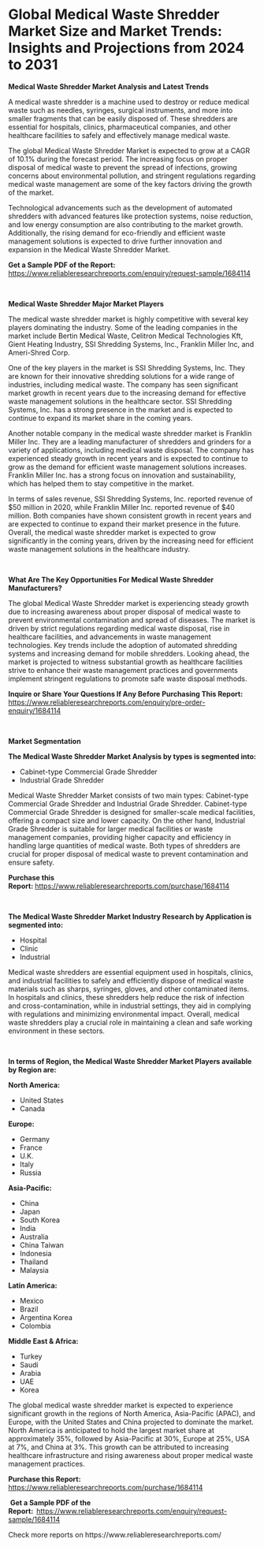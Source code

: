 <p><h1>Global Medical Waste Shredder Market Size and Market Trends: Insights and Projections from 2024 to 2031</h1></p><p><strong>Medical Waste Shredder Market Analysis and Latest Trends</strong></p>
<p><p>A medical waste shredder is a machine used to destroy or reduce medical waste such as needles, syringes, surgical instruments, and more into smaller fragments that can be easily disposed of. These shredders are essential for hospitals, clinics, pharmaceutical companies, and other healthcare facilities to safely and effectively manage medical waste.</p><p>The global Medical Waste Shredder Market is expected to grow at a CAGR of 10.1% during the forecast period. The increasing focus on proper disposal of medical waste to prevent the spread of infections, growing concerns about environmental pollution, and stringent regulations regarding medical waste management are some of the key factors driving the growth of the market.</p><p>Technological advancements such as the development of automated shredders with advanced features like protection systems, noise reduction, and low energy consumption are also contributing to the market growth. Additionally, the rising demand for eco-friendly and efficient waste management solutions is expected to drive further innovation and expansion in the Medical Waste Shredder Market.</p></p>
<p><strong>Get a Sample PDF of the Report:&nbsp;</strong> <a href="https://www.reliableresearchreports.com/enquiry/request-sample/1684114">https://www.reliableresearchreports.com/enquiry/request-sample/1684114</a></p>
<p>&nbsp;</p>
<p><strong>Medical Waste Shredder Major Market Players</strong></p>
<p><p>The medical waste shredder market is highly competitive with several key players dominating the industry. Some of the leading companies in the market include Bertin Medical Waste, Celitron Medical Technologies Kft, Gient Heating Industry, SSI Shredding Systems, Inc., Franklin Miller Inc, and Ameri-Shred Corp.</p><p>One of the key players in the market is SSI Shredding Systems, Inc. They are known for their innovative shredding solutions for a wide range of industries, including medical waste. The company has seen significant market growth in recent years due to the increasing demand for effective waste management solutions in the healthcare sector. SSI Shredding Systems, Inc. has a strong presence in the market and is expected to continue to expand its market share in the coming years.</p><p>Another notable company in the medical waste shredder market is Franklin Miller Inc. They are a leading manufacturer of shredders and grinders for a variety of applications, including medical waste disposal. The company has experienced steady growth in recent years and is expected to continue to grow as the demand for efficient waste management solutions increases. Franklin Miller Inc. has a strong focus on innovation and sustainability, which has helped them to stay competitive in the market.</p><p>In terms of sales revenue, SSI Shredding Systems, Inc. reported revenue of $50 million in 2020, while Franklin Miller Inc. reported revenue of $40 million. Both companies have shown consistent growth in recent years and are expected to continue to expand their market presence in the future. Overall, the medical waste shredder market is expected to grow significantly in the coming years, driven by the increasing need for efficient waste management solutions in the healthcare industry.</p></p>
<p>&nbsp;</p>
<p><strong>What Are The Key Opportunities For Medical Waste Shredder Manufacturers?</strong></p>
<p><p>The global Medical Waste Shredder market is experiencing steady growth due to increasing awareness about proper disposal of medical waste to prevent environmental contamination and spread of diseases. The market is driven by strict regulations regarding medical waste disposal, rise in healthcare facilities, and advancements in waste management technologies. Key trends include the adoption of automated shredding systems and increasing demand for mobile shredders. Looking ahead, the market is projected to witness substantial growth as healthcare facilities strive to enhance their waste management practices and governments implement stringent regulations to promote safe waste disposal methods.</p></p>
<p><strong>Inquire or Share Your Questions If Any Before Purchasing This Report:</strong> <a href="https://www.reliableresearchreports.com/enquiry/pre-order-enquiry/1684114">https://www.reliableresearchreports.com/enquiry/pre-order-enquiry/1684114</a></p>
<p>&nbsp;</p>
<p><strong>Market Segmentation</strong></p>
<p><strong>The Medical Waste Shredder Market Analysis by types is segmented into:</strong></p>
<p><ul><li>Cabinet-type Commercial Grade Shredder</li><li>Industrial Grade Shredder</li></ul></p>
<p><p>Medical Waste Shredder Market consists of two main types: Cabinet-type Commercial Grade Shredder and Industrial Grade Shredder. Cabinet-type Commercial Grade Shredder is designed for smaller-scale medical facilities, offering a compact size and lower capacity. On the other hand, Industrial Grade Shredder is suitable for larger medical facilities or waste management companies, providing higher capacity and efficiency in handling large quantities of medical waste. Both types of shredders are crucial for proper disposal of medical waste to prevent contamination and ensure safety.</p></p>
<p><strong>Purchase this Report:&nbsp;</strong><a href="https://www.reliableresearchreports.com/purchase/1684114">https://www.reliableresearchreports.com/purchase/1684114</a></p>
<p>&nbsp;</p>
<p><strong>The Medical Waste Shredder Market Industry Research by Application is segmented into:</strong></p>
<p><ul><li>Hospital</li><li>Clinic</li><li>Industrial</li></ul></p>
<p><p>Medical waste shredders are essential equipment used in hospitals, clinics, and industrial facilities to safely and efficiently dispose of medical waste materials such as sharps, syringes, gloves, and other contaminated items. In hospitals and clinics, these shredders help reduce the risk of infection and cross-contamination, while in industrial settings, they aid in complying with regulations and minimizing environmental impact. Overall, medical waste shredders play a crucial role in maintaining a clean and safe working environment in these sectors.</p></p>
<p>&nbsp;</p>
<p><strong>In terms of Region, the Medical Waste Shredder Market Players available by Region are:</strong></p>
<p>
    <p> <strong> North America: </strong>
        <ul>
            <li>United States</li>
            <li>Canada</li>
        </ul>
        </p> 
    <p> <strong> Europe: </strong>
        <ul>
            <li>Germany</li>
            <li>France</li>
            <li>U.K.</li>
            <li>Italy</li>
            <li>Russia</li>
        </ul>
        </p> 
    <p> <strong> Asia-Pacific: </strong>
        <ul>
            <li>China</li>
            <li>Japan</li>
            <li>South Korea</li>
            <li>India</li>
            <li>Australia</li>
            <li>China Taiwan</li>
            <li>Indonesia</li>
            <li>Thailand</li>
            <li>Malaysia</li>
        </ul>
        </p> 
    <p> <strong> Latin America: </strong>
        <ul>
            <li>Mexico</li>
            <li>Brazil</li>
            <li>Argentina Korea</li>
            <li>Colombia</li>
        </ul>
        </p> 
    <p> <strong> Middle East & Africa: </strong>
        <ul>
            <li>Turkey</li>
            <li>Saudi</li>
            <li>Arabia</li>
            <li>UAE</li>
            <li>Korea</li>
        </ul>
    </p>
    </p>
<p><p>The global medical waste shredder market is expected to experience significant growth in the regions of North America, Asia-Pacific (APAC), and Europe, with the United States and China projected to dominate the market. North America is anticipated to hold the largest market share at approximately 35%, followed by Asia-Pacific at 30%, Europe at 25%, USA at 7%, and China at 3%. This growth can be attributed to increasing healthcare infrastructure and rising awareness about proper medical waste management practices.</p></p>
<p><strong>Purchase this Report: </strong><a href="https://www.reliableresearchreports.com/purchase/1684114">https://www.reliableresearchreports.com/purchase/1684114</a></p>
<p>&nbsp;<strong>Get a Sample PDF of the Report:&nbsp;&nbsp;</strong><a href="https://www.reliableresearchreports.com/enquiry/request-sample/1684114">https://www.reliableresearchreports.com/enquiry/request-sample/1684114</a></p>
<p><strong></strong></p>
<p>Check more reports on https://www.reliableresearchreports.com/</p>